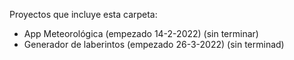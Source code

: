 Proyectos que incluye esta carpeta:

- App Meteorológica (empezado 14-2-2022) (sin terminar)
- Generador de laberintos (empezado 26-3-2022) (sin terminad)
